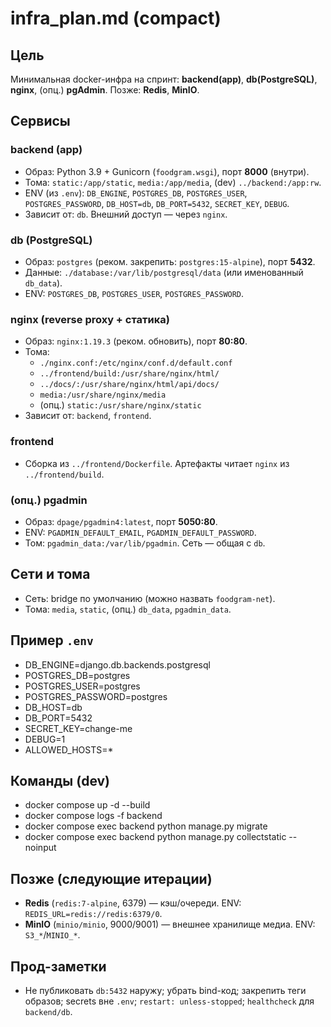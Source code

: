 # infra_plan.md (compact)

## Цель
Минимальная docker-инфра на спринт: **backend(app)**, **db(PostgreSQL)**, **nginx**, (опц.) **pgAdmin**. Позже: **Redis**, **MinIO**.

## Сервисы

### backend (app)
- Образ: Python 3.9 + Gunicorn (`foodgram.wsgi`), порт **8000** (внутри).
- Тома: `static:/app/static`, `media:/app/media`, (dev) `../backend:/app:rw`.
- ENV (из `.env`): `DB_ENGINE`, `POSTGRES_DB`, `POSTGRES_USER`, `POSTGRES_PASSWORD`, `DB_HOST=db`, `DB_PORT=5432`, `SECRET_KEY`, `DEBUG`.
- Зависит от: `db`. Внешний доступ — через `nginx`.

### db (PostgreSQL)
- Образ: `postgres` (реком. закрепить: `postgres:15-alpine`), порт **5432**.
- Данные: `./database:/var/lib/postgresql/data` (или именованный `db_data`).
- ENV: `POSTGRES_DB`, `POSTGRES_USER`, `POSTGRES_PASSWORD`.

### nginx (reverse proxy + статика)
- Образ: `nginx:1.19.3` (реком. обновить), порт **80:80**.
- Тома: 
  - `./nginx.conf:/etc/nginx/conf.d/default.conf`
  - `../frontend/build:/usr/share/nginx/html/`
  - `../docs/:/usr/share/nginx/html/api/docs/`
  - `media:/usr/share/nginx/media`
  - (опц.) `static:/usr/share/nginx/static`
- Зависит от: `backend`, `frontend`.

### frontend
- Сборка из `../frontend/Dockerfile`. Артефакты читает `nginx` из `../frontend/build`.

### (опц.) pgadmin
- Образ: `dpage/pgadmin4:latest`, порт **5050:80**.
- ENV: `PGADMIN_DEFAULT_EMAIL`, `PGADMIN_DEFAULT_PASSWORD`.
- Том: `pgadmin_data:/var/lib/pgadmin`. Сеть — общая с `db`.

## Сети и тома
- Сеть: bridge по умолчанию (можно назвать `foodgram-net`).
- Томa: `media`, `static`, (опц.) `db_data`, `pgadmin_data`.

## Пример `.env`
- DB_ENGINE=django.db.backends.postgresql
- POSTGRES_DB=postgres
- POSTGRES_USER=postgres
- POSTGRES_PASSWORD=postgres
- DB_HOST=db
- DB_PORT=5432
- SECRET_KEY=change-me
- DEBUG=1
- ALLOWED_HOSTS=*

## Команды (dev)
- docker compose up -d --build
- docker compose logs -f backend
- docker compose exec backend python manage.py migrate
- docker compose exec backend python manage.py collectstatic --noinput


## Позже (следующие итерации)
- **Redis** (`redis:7-alpine`, 6379) — кэш/очереди. ENV: `REDIS_URL=redis://redis:6379/0`.
- **MinIO** (`minio/minio`, 9000/9001) — внешнее хранилище медиа. ENV: `S3_*`/`MINIO_*`.

## Прод-заметки
- Не публиковать `db:5432` наружу; убрать bind-код; закрепить теги образов; secrets вне `.env`; `restart: unless-stopped`; `healthcheck` для `backend/db`.
